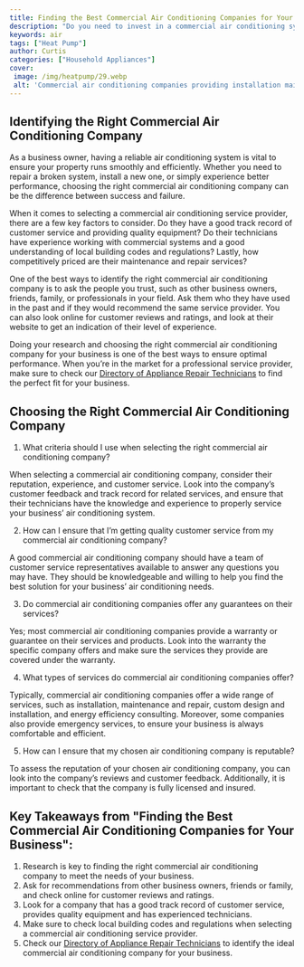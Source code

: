 ```yaml
---
title: Finding the Best Commercial Air Conditioning Companies for Your Business
description: "Do you need to invest in a commercial air conditioning system for your business Learn how to determine which commercial air conditioner is right for your company and find out what to look for in the best commercial air conditioning companies"
keywords: air
tags: ["Heat Pump"]
author: Curtis
categories: ["Household Appliances"]
cover: 
 image: /img/heatpump/29.webp
 alt: 'Commercial air conditioning companies providing installation maintenance and repair services for businesses'
---
```

## Identifying the Right Commercial Air Conditioning Company 
As a business owner, having a reliable air conditioning system is vital to ensure your property runs smoothly and efficiently. Whether you need to repair a broken system, install a new one, or simply experience better performance, choosing the right commercial air conditioning company can be the difference between success and failure. 

When it comes to selecting a commercial air conditioning service provider, there are a few key factors to consider. Do they have a good track record of customer service and providing quality equipment? Do their technicians have experience working with commercial systems and a good understanding of local building codes and regulations? Lastly, how competitively priced are their maintenance and repair services? 

One of the best ways to identify the right commercial air conditioning company is to ask the people you trust, such as other business owners, friends, family, or professionals in your field. Ask them who they have used in the past and if they would recommend the same service provider. You can also look online for customer reviews and ratings, and look at their website to get an indication of their level of experience.

Doing your research and choosing the right commercial air conditioning company for your business is one of the best ways to ensure optimal performance. When you’re in the market for a professional service provider, make sure to check our [Directory of Appliance Repair Technicians](./pages/appliance-repair-technicians) to find the perfect fit for your business.

## Choosing the Right Commercial Air Conditioning Company

1. What criteria should I use when selecting the right commercial air conditioning company?

When selecting a commercial air conditioning company, consider their reputation, experience, and customer service. Look into the company’s customer feedback and track record for related services, and ensure that their technicians have the knowledge and experience to properly service your business’ air conditioning system. 

2. How can I ensure that I’m getting quality customer service from my commercial air conditioning company?

A good commercial air conditioning company should have a team of customer service representatives available to answer any questions you may have. They should be knowledgeable and willing to help you find the best solution for your business’ air conditioning needs. 

3. Do commercial air conditioning companies offer any guarantees on their services?

Yes; most commercial air conditioning companies provide a warranty or guarantee on their services and products. Look into the warranty the specific company offers and make sure the services they provide are covered under the warranty. 

4. What types of services do commercial air conditioning companies offer?

Typically, commercial air conditioning companies offer a wide range of services, such as installation, maintenance and repair, custom design and installation, and energy efficiency consulting. Moreover, some companies also provide emergency services, to ensure your business is always comfortable and efficient.

5. How can I ensure that my chosen air conditioning company is reputable?

To assess the reputation of your chosen air conditioning company, you can look into the company’s reviews and customer feedback. Additionally, it is important to check that the company is fully licensed and insured.

## Key Takeaways from "Finding the Best Commercial Air Conditioning Companies for Your Business": 

1. Research is key to finding the right commercial air conditioning company to meet the needs of your business. 
2. Ask for recommendations from other business owners, friends or family, and check online for customer reviews and ratings.
3. Look for a company that has a good track record of customer service, provides quality equipment and has experienced technicians.
4. Make sure to check local building codes and regulations when selecting a commercial air conditioning service provider.
5. Check our [Directory of Appliance Repair Technicians](./pages/appliance-repair-technicians) to identify the ideal commercial air conditioning company for your business.
